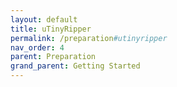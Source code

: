 ```yaml
---
layout: default
title: uTinyRipper
permalink: /preparation#utinyripper
nav_order: 4
parent: Preparation
grand_parent: Getting Started
---
```

